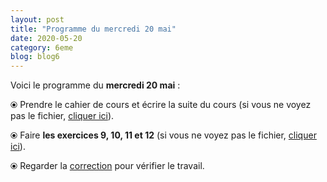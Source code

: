 ```yaml
---
layout: post
title: "Programme du mercredi 20 mai"
date: 2020-05-20
category: 6eme
blog: blog6
---
```


Voici le programme du <b>mercredi 20 mai</b> :

⦿ Prendre le cahier de cours et écrire la suite du cours (si vous ne voyez pas le fichier, <a href="/cours/6eme/6eme_chapitre_8_division_2.pdf">cliquer ici</a>).

<object data="/cours/6eme/6eme_chapitre_8_division_2.pdf" width="100%" height="500" type='application/pdf'></object>

⦿ Faire <strong>les exercices 9, 10, 11 et 12</strong> (si vous ne voyez pas le fichier, <a href="/exercices/6eme/6eme_exercices_mercredi_20_mai_2020.pdf">cliquer ici</a>).

<object data="/exercices/6eme/6eme_exercices_mercredi_20_mai_2020.pdf" width="100%" height="500" type='application/pdf'></object>

⦿ Regarder la <a class="correction" href="/exercices/6eme/6eme_exercices_mercredi_20_mai_2020_corrections.pdf">correction</a> pour vérifier le travail.
 
